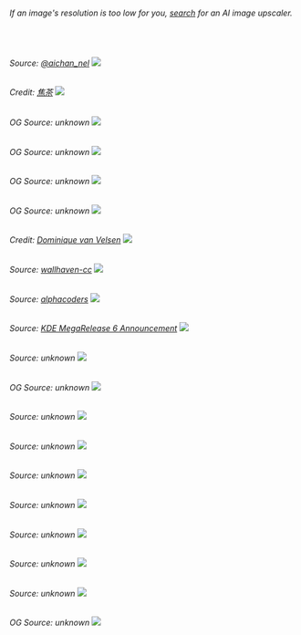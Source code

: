 ###### If an image's resolution is too low for you, [search](https://www.google.com/search?q=ai+image+upscale+free) for an AI image upscaler.


<br>

###### Source: [@aichan_nel](https://twitter.com/aichan_nel/status/1263771585669771264/photo/1) ![](./images/Mocha-hald8-pinkish.jpg)

###### Credit: [焦茶][焦茶] ![](images/macchiato-h8_anime-girl-in-balcony-cityscape-sea-and-sunset.jpg)

###### OG Source: unknown ![](./images/catppuccin-ena1.png)

###### OG Source: unknown ![](./images/dark-cat-rosewater.png)

###### OG Source: unknown ![](./images/oled-Stray.jpg)

###### OG Source: unknown ![](./images/result.png)

###### Credit: [Dominique van Velsen][Dominique van Velsen] ![](./images/macchiato-hald8-cyberpunkish.png)

###### Source: [wallhaven-cc](https://wallhaven.cc/w/3zdjvy) ![](./images/mocha-hald8-wallhaven-3zdjvy.jpg)

###### Source: [alphacoders](https://wall.alphacoders.com/big.php?i=1330260) ![](./images/macchiato-h8-1330260.png)

###### Source: [KDE MegaRelease 6 Announcement](https://kde.org/announcements/megarelease/6/) ![](images/mocha-hald16-dark.png)

###### Source: unknown ![](./images/astronaut.png)

###### OG Source: unknown ![](./images/wallpaper-theme-converter9.png)

###### Source: unknown ![](./images/cat-leaves.png)

###### Source: unknown ![](./images/catppuccin.jpg)

###### Source: unknown ![](./images/error.jpg)

###### Source: unknown ![](./images/lantern.png)

###### Source: unknown ![](./images/street-tn.png)

###### Source: unknown ![](./images/winter-wall2.png)

###### Source: unknown ![](./images/Above-The-Clouds-Wallpaper.jpg)

###### OG Source: unknown ![](./images/Montains.png)

[Catppuccin Discord]: https://discord.com/servers/907385605422448742
[Dominique van Velsen]: https://www.deviantart.com/dominique-van-velsen
[焦茶]: https://twitter.com/BARD713
